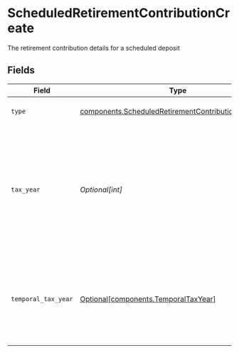 # ScheduledRetirementContributionCreate

The retirement contribution details for a scheduled deposit


## Fields

| Field                                                                                                                                             | Type                                                                                                                                              | Required                                                                                                                                          | Description                                                                                                                                       | Example                                                                                                                                           |
| ------------------------------------------------------------------------------------------------------------------------------------------------- | ------------------------------------------------------------------------------------------------------------------------------------------------- | ------------------------------------------------------------------------------------------------------------------------------------------------- | ------------------------------------------------------------------------------------------------------------------------------------------------- | ------------------------------------------------------------------------------------------------------------------------------------------------- |
| `type`                                                                                                                                            | [components.ScheduledRetirementContributionCreateType](../../models/components/scheduledretirementcontributioncreatetype.md)                      | :heavy_check_mark:                                                                                                                                | The type of retirement contribution.                                                                                                              | REGULAR                                                                                                                                           |
| `tax_year`                                                                                                                                        | *Optional[int]*                                                                                                                                   | :heavy_minus_sign:                                                                                                                                | An explicit tax year value. The current year is always valid; and the prior year is valid only before the tax deadline. Must be in "YYYY" format. | 2024                                                                                                                                              |
| `temporal_tax_year`                                                                                                                               | [Optional[components.TemporalTaxYear]](../../models/components/temporaltaxyear.md)                                                                | :heavy_minus_sign:                                                                                                                                | A temporal tax year value. This will always evaluate to a year based on the date the transfer was initiated.                                      | CURRENT_CALENDAR_YEAR                                                                                                                             |